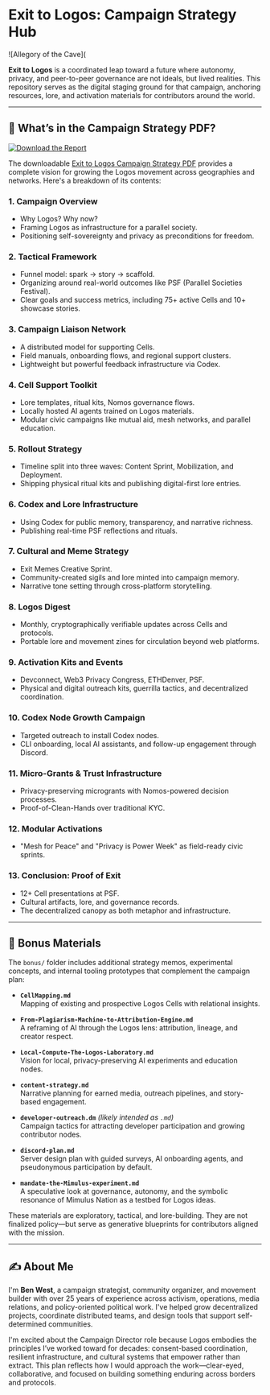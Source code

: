 # Exit to Logos: Campaign Strategy Hub

![Allegory of the Cave](

**Exit to Logos** is a coordinated leap toward a future where autonomy, privacy, and peer-to-peer governance are not ideals, but lived realities. This repository serves as the digital staging ground for that campaign, anchoring resources, lore, and activation materials for contributors around the world.

---

## 📘 What’s in the Campaign Strategy PDF?

[![Download the Report](https://img.shields.io/badge/📄_Download_Report-Exit_to_Logos-111111?style=for-the-badge&logo=book&logoColor=white)](./Exit-to-Logos-Campaign-Strategy.pdf)

The downloadable [Exit to Logos Campaign Strategy PDF](./Exit-to-Logos-Campaign-Strategy.pdf) provides a complete vision for growing the Logos movement across geographies and networks. Here's a breakdown of its contents:



### 1. **Campaign Overview**
- Why Logos? Why now?
- Framing Logos as infrastructure for a parallel society.
- Positioning self-sovereignty and privacy as preconditions for freedom.

### 2. **Tactical Framework**
- Funnel model: spark → story → scaffold.
- Organizing around real-world outcomes like PSF (Parallel Societies Festival).
- Clear goals and success metrics, including 75+ active Cells and 10+ showcase stories.

### 3. **Campaign Liaison Network**
- A distributed model for supporting Cells.
- Field manuals, onboarding flows, and regional support clusters.
- Lightweight but powerful feedback infrastructure via Codex.

### 4. **Cell Support Toolkit**
- Lore templates, ritual kits, Nomos governance flows.
- Locally hosted AI agents trained on Logos materials.
- Modular civic campaigns like mutual aid, mesh networks, and parallel education.

### 5. **Rollout Strategy**
- Timeline split into three waves: Content Sprint, Mobilization, and Deployment.
- Shipping physical ritual kits and publishing digital-first lore entries.

### 6. **Codex and Lore Infrastructure**
- Using Codex for public memory, transparency, and narrative richness.
- Publishing real-time PSF reflections and rituals.

### 7. **Cultural and Meme Strategy**
- Exit Memes Creative Sprint.
- Community-created sigils and lore minted into campaign memory.
- Narrative tone setting through cross-platform storytelling.

### 8. **Logos Digest**
- Monthly, cryptographically verifiable updates across Cells and protocols.
- Portable lore and movement zines for circulation beyond web platforms.

### 9. **Activation Kits and Events**
- Devconnect, Web3 Privacy Congress, ETHDenver, PSF.
- Physical and digital outreach kits, guerrilla tactics, and decentralized coordination.

### 10. **Codex Node Growth Campaign**
- Targeted outreach to install Codex nodes.
- CLI onboarding, local AI assistants, and follow-up engagement through Discord.

### 11. **Micro-Grants & Trust Infrastructure**
- Privacy-preserving microgrants with Nomos-powered decision processes.
- Proof-of-Clean-Hands over traditional KYC.

### 12. **Modular Activations**
- "Mesh for Peace" and "Privacy is Power Week" as field-ready civic sprints.

### 13. **Conclusion: Proof of Exit**
- 12+ Cell presentations at PSF.
- Cultural artifacts, lore, and governance records.
- The decentralized canopy as both metaphor and infrastructure.

---

## 🎁 Bonus Materials

The `bonus/` folder includes additional strategy memos, experimental concepts, and internal tooling prototypes that complement the campaign plan:

- **`CellMapping.md`**  
  Mapping of existing and prospective Logos Cells with relational insights.

- **`From-Plagiarism-Machine-to-Attribution-Engine.md`**  
  A reframing of AI through the Logos lens: attribution, lineage, and creator respect.

- **`Local-Compute-The-Logos-Laboratory.md`**  
  Vision for local, privacy-preserving AI experiments and education nodes.

- **`content-strategy.md`**  
  Narrative planning for earned media, outreach pipelines, and story-based engagement.

- **`developer-outreach.dm`** *(likely intended as `.md`)*  
  Campaign tactics for attracting developer participation and growing contributor nodes.

- **`discord-plan.md`**  
  Server design plan with guided surveys, AI onboarding agents, and pseudonymous participation by default.

- **`mandate-the-Mimulus-experiment.md`**  
  A speculative look at governance, autonomy, and the symbolic resonance of Mimulus Nation as a testbed for Logos ideas.

These materials are exploratory, tactical, and lore-building. They are not finalized policy—but serve as generative blueprints for contributors aligned with the mission.

---

## ✍️ About Me

I'm **Ben West**, a campaign strategist, community organizer, and movement builder with over 25 years of experience across activism, operations, media relations, and policy-oriented political work. I've helped grow decentralized projects, coordinate distributed teams, and design tools that support self-determined communities.

I'm excited about the Campaign Director role because Logos embodies the principles I’ve worked toward for decades: consent-based coordination, resilient infrastructure, and cultural systems that empower rather than extract. This plan reflects how I would approach the work—clear-eyed, collaborative, and focused on building something enduring across borders and protocols.

